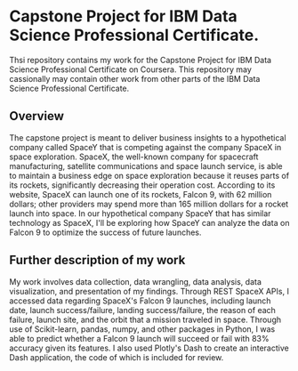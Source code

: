 # Capstone Project for IBM Data Science Professional Certificate.
Thsi repository contains my work for the Capstone Project for IBM Data Science Professional Certificate on Coursera. This repository may cassionally may contain other work from other parts of the IBM Data Science Professional Certificate. 

## Overview
The capstone project is meant to deliver business insights to a hypothetical company called SpaceY that is competing against the company SpaceX in space exploration. SpaceX, the well-known company for spacecraft manufacturing, satellite communications and space launch service, is able to maintain a business edge on space exploration because it reuses parts of its rockets, significantly decreasing their operation cost. According to its website, SpaceX can launch one of its rockets, Falcon 9, with 62 million dollars; other providers may spend more than 165 million dollars for a rocket launch into space. In our hypothetical company SpaceY that has similar technology as SpaceX, I'll be exploring how SpaceY can analyze the data on Falcon 9 to optimize the success of future launches. 

## Further description of my work
My work involves data collection, data wrangling, data analysis, data visualization, and presentation of my findings. Through REST SpaceX APIs, I accessed data regarding SpaceX's Falcon 9 launches, including launch date, launch success/failure, landing success/failure, the reason of each failure, launch site, and the orbit that a mission traveled in space. Through use of Scikit-learn, pandas, numpy, and other packages in Python, I was able to predict whether a Falcon 9 launch will succeed or fail with 83% accuracy given its features. I also used Plotly's Dash to create an interactive Dash application, the code of which is included for review.
